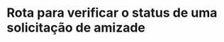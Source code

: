 #  Rota para verificar o status de uma solicitação de amizade

<api-endpoint openapi-path="../../specifications/shapeUpSwagger2.json" method="GET" endpoint="/v1/Friend/checkRequestStatus"/>